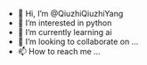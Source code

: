 - 👋 Hi, I’m @QiuzhiQiuzhiYang
- 👀 I’m interested in python
- 🌱 I’m currently learning ai
- 💞️ I’m looking to collaborate on ...
- 📫 How to reach me ...

<!---
QiuzhiQiuzhiYang/QiuzhiQiuzhiYang is a ✨ special ✨ repository because its `README.md` (this file) appears on your GitHub profile.
You can click the Preview link to take a look at your changes.
--->
